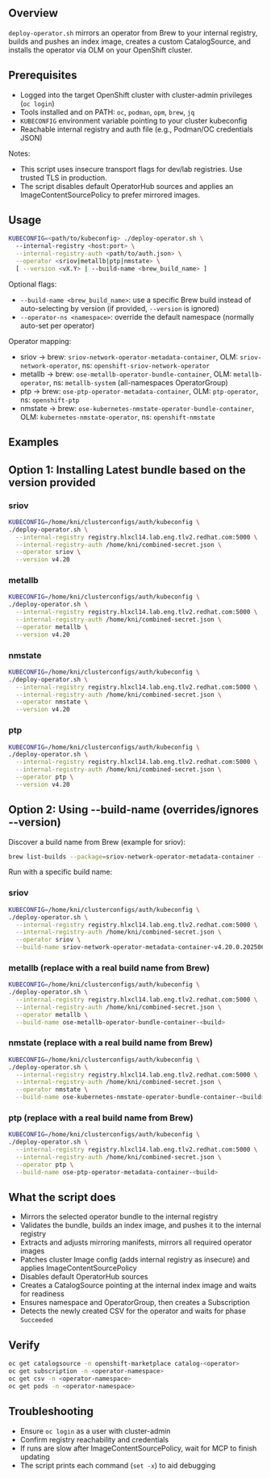## Overview

`deploy-operator.sh` mirrors an operator from Brew to your internal registry, builds and pushes an index image, creates a custom CatalogSource, and installs the operator via OLM on your OpenShift cluster.

## Prerequisites

- Logged into the target OpenShift cluster with cluster-admin privileges (`oc login`)
- Tools installed and on PATH: `oc`, `podman`, `opm`, `brew`, `jq`
- `KUBECONFIG` environment variable pointing to your cluster kubeconfig
- Reachable internal registry and auth file (e.g., Podman/OC credentials JSON)

Notes:
- This script uses insecure transport flags for dev/lab registries. Use trusted TLS in production.
- The script disables default OperatorHub sources and applies an ImageContentSourcePolicy to prefer mirrored images.

## Usage

```bash
KUBECONFIG=<path/to/kubeconfig> ./deploy-operator.sh \
  --internal-registry <host:port> \
  --internal-registry-auth <path/to/auth.json> \
  --operator <sriov|metallb|ptp|nmstate> \
  [ --version <vX.Y> | --build-name <brew_build_name> ]
```

Optional flags:
- `--build-name <brew_build_name>`: use a specific Brew build instead of auto-selecting by version (if provided, `--version` is ignored)
- `--operator-ns <namespace>`: override the default namespace (normally auto-set per operator)

Operator mapping:
- sriov → brew: `sriov-network-operator-metadata-container`, OLM: `sriov-network-operator`, ns: `openshift-sriov-network-operator`
- metallb → brew: `ose-metallb-operator-bundle-container`, OLM: `metallb-operator`, ns: `metallb-system` (all-namespaces OperatorGroup)
- ptp → brew: `ose-ptp-operator-metadata-container`, OLM: `ptp-operator`, ns: `openshift-ptp`
- nmstate → brew: `ose-kubernetes-nmstate-operator-bundle-container`, OLM: `kubernetes-nmstate-operator`, ns: `openshift-nmstate`

## Examples
## Option 1: Installing Latest bundle based on the version provided
### sriov
```bash
KUBECONFIG=/home/kni/clusterconfigs/auth/kubeconfig \
./deploy-operator.sh \
  --internal-registry registry.hlxcl14.lab.eng.tlv2.redhat.com:5000 \
  --internal-registry-auth /home/kni/combined-secret.json \
  --operator sriov \
  --version v4.20
```

### metallb
```bash
KUBECONFIG=/home/kni/clusterconfigs/auth/kubeconfig \
./deploy-operator.sh \
  --internal-registry registry.hlxcl14.lab.eng.tlv2.redhat.com:5000 \
  --internal-registry-auth /home/kni/combined-secret.json \
  --operator metallb \
  --version v4.20
```

### nmstate
```bash
KUBECONFIG=/home/kni/clusterconfigs/auth/kubeconfig \
./deploy-operator.sh \
  --internal-registry registry.hlxcl14.lab.eng.tlv2.redhat.com:5000 \
  --internal-registry-auth /home/kni/combined-secret.json \
  --operator nmstate \
  --version v4.20
```

### ptp
```bash
KUBECONFIG=/home/kni/clusterconfigs/auth/kubeconfig \
./deploy-operator.sh \
  --internal-registry registry.hlxcl14.lab.eng.tlv2.redhat.com:5000 \
  --internal-registry-auth /home/kni/combined-secret.json \
  --operator ptp \
  --version v4.20
```

## Option 2: Using --build-name (overrides/ignores --version)

Discover a build name from Brew (example for sriov):
```bash
brew list-builds --package=sriov-network-operator-metadata-container --state=COMPLETE --quiet --reverse
```

Run with a specific build name:

### sriov
```bash
KUBECONFIG=/home/kni/clusterconfigs/auth/kubeconfig \
./deploy-operator.sh \
  --internal-registry registry.hlxcl14.lab.eng.tlv2.redhat.com:5000 \
  --internal-registry-auth /home/kni/combined-secret.json \
  --operator sriov \
  --build-name sriov-network-operator-metadata-container-v4.20.0.202506231645.p0.g061a63d.assembly.stream.el9-2
```

### metallb (replace with a real build name from Brew)
```bash
KUBECONFIG=/home/kni/clusterconfigs/auth/kubeconfig \
./deploy-operator.sh \
  --internal-registry registry.hlxcl14.lab.eng.tlv2.redhat.com:5000 \
  --internal-registry-auth /home/kni/combined-secret.json \
  --operator metallb \
  --build-name ose-metallb-operator-bundle-container-<build>
```
### nmstate (replace with a real build name from Brew)
```bash
KUBECONFIG=/home/kni/clusterconfigs/auth/kubeconfig \
./deploy-operator.sh \
  --internal-registry registry.hlxcl14.lab.eng.tlv2.redhat.com:5000 \
  --internal-registry-auth /home/kni/combined-secret.json \
  --operator nmstate \
  --build-name ose-kubernetes-nmstate-operator-bundle-container-<build>
```
### ptp (replace with a real build name from Brew)
```bash
KUBECONFIG=/home/kni/clusterconfigs/auth/kubeconfig \
./deploy-operator.sh \
  --internal-registry registry.hlxcl14.lab.eng.tlv2.redhat.com:5000 \
  --internal-registry-auth /home/kni/combined-secret.json \
  --operator ptp \
  --build-name ose-ptp-operator-metadata-container-<build>
```

## What the script does

- Mirrors the selected operator bundle to the internal registry
- Validates the bundle, builds an index image, and pushes it to the internal registry
- Extracts and adjusts mirroring manifests, mirrors all required operator images
- Patches cluster Image config (adds internal registry as insecure) and applies ImageContentSourcePolicy
- Disables default OperatorHub sources
- Creates a CatalogSource pointing at the internal index image and waits for readiness
- Ensures namespace and OperatorGroup, then creates a Subscription
- Detects the newly created CSV for the operator and waits for phase `Succeeded`

## Verify

```bash
oc get catalogsource -n openshift-marketplace catalog-<operator>
oc get subscription -n <operator-namespace>
oc get csv -n <operator-namespace>
oc get pods -n <operator-namespace>
```

## Troubleshooting

- Ensure `oc login` as a user with cluster-admin
- Confirm registry reachability and credentials
- If runs are slow after ImageContentSourcePolicy, wait for MCP to finish updating
- The script prints each command (`set -x`) to aid debugging
